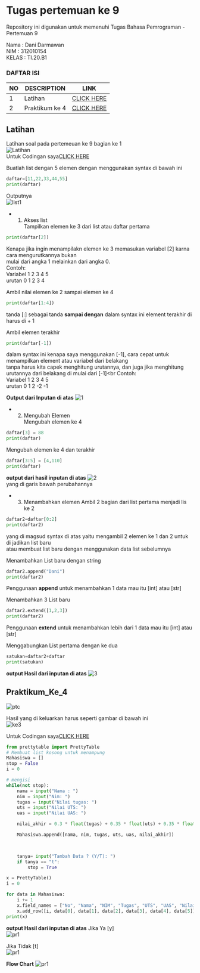 # Tugas pertemuan ke 9
Repository ini digunakan untuk memenuhi Tugas Bahasa Pemrograman - Pertemuan 9

Nama    : Dani Darmawan <br>
NIM     : 312010154 <br>
KELAS   : TI.20.B1 <br>

### DAFTAR ISI
| NO | DESCRIPTION | LINK |
| ---- | ----- | ----|
| 1 | Latihan  | [CLICK HERE](#latihan) |
| 2 | Praktikum ke 4  | [CLICK HERE](#Praktikum_Ke_4) |

## Latihan
Latihan soal pada pertemeuan ke 9 bagian ke 1 <br> 
![Latihan](pict/soal_latihan(1).png) <br>
Untuk Codingan saya[CLICK HERE](latihan_p4.py)<br>

Buatlah list dengan 5 elemen dengan menggunakan syntax di bawah ini <br>
``` python
daftar=[11,22,33,44,55]
print(daftar)
```
Outputnya<br>
![list1](pict/5elemen.png)<br>

* 1. Akses list<br>
Tampilkan elemen ke 3 dari list atau daftar pertama<br>
``` python
print(daftar[2])
```
Kenapa jika ingin menampilakn elemen ke 3 memasukan variabel [2] karna cara mengurutkannya bukan <br>
mulai dari angka 1 melainkan dari angka 0.<br>
Contoh:<br>
Variabel 1 2 3 4 5 <br>
urutan   0 1 2 3 4  <br>

Ambil nilai elemen ke 2 sampai elemen ke 4<br>
``` python
print(daftar[1:4])
```
tanda [:] sebagai tanda **sampai dengan** dalam syntax ini element terakhir di harus di + 1 <br>

Ambil elemen terakhir
``` python
print(daftar[-1])
```
dalam syntax ini kenapa saya menggunakan [-1], cara cepat untuk menampilkan element atau variabel dari belakang<br>
tanpa harus kita capek menghitung urutannya, dan juga jika menghitung urutannya dari belakang di mulai dari [-1]<br
Contoh:<br>
Variabel 1 2 3  4  5 <br>
urutan   0 1 2 -2 -1    <br>

**Output dari Inputan di atas**
![1](pict/soal1.png)

* 2. Mengubah Elemen<br>
Mengubah elemen ke 4
``` python
daftar[3] = 88
print(daftar)
```
Mengubah elemen ke 4 dan terakhir
``` python
daftar[3:5] = [4,110]
print(daftar)
```
**output dari hasil inputan di atas**
![2](pict/soal2.jpg)<br>
yang di garis bawah perubahannya<br>

* 3. Menambahkan elemen
Ambil 2 bagian dari list pertama menjadi lis ke 2<br>
``` python
daftar2=daftar[0:2]
print(daftar2)
```
yang di magsud syntax di atas yaitu mengambil 2 elemen ke 1 dan 2 untuk di jadikan list baru <br>
atau membuat list baru dengan menggunakan data list sebelumnya<br>

Menambahkan List baru dengan string<br>
``` python
daftar2.append("Dani")
print(daftar2)
```
Penggunaan **append** untuk menambahkan 1 data mau itu [int] atau [str]<br>

Menambahkan 3 List baru
``` python
daftar2.extend([1,2,3])
print(daftar2)
```
Penggunaan **extend** untuk menambahkan lebih dari 1 data mau itu [int] atau [str]<br>

Menggabungkan List pertama dengan ke dua <br>
``` python
satukan=daftar2+daftar
print(satukan)
```
**output Hasil dari inputan di atas**
![3](pict/soal3.png)<br>


## Praktikum_Ke_4
![ptc](pict/Praktikum4.png)<br>

Hasil yang di keluarkan harus seperti gambar di bawah ini<br>
![ke3](pict/Program.png)<br>

Untuk Codingan saya[CLICK HERE](Praktikum4.py)<br> 
``` python
from prettytable import PrettyTable
# Membuat list kosong untuk menampung
Mahasiswa = []
stop = False
i = 0

# mengisi
while(not stop):
    nama = input("Nama : ")
    nim = input("Nim: ")
    tugas = input("Nilai tugas: ")
    uts = input("Nilai UTS: ")
    uas = input("Nilai UAS: ")

    nilai_akhir = 0.3 * float(tugas) + 0.35 * float(uts) + 0.35 * float(uas)

    Mahasiswa.append([nama, nim, tugas, uts, uas, nilai_akhir])

    

    tanya= input("Tambah Data ? (Y/T): ")
    if tanya == "t":
        stop = True

x = PrettyTable()
i = 0

for data in Mahasiswa:
    i += 1
    x.field_names = ["No", "Nama", "NIM", "Tugas", "UTS", "UAS", "Nilai Akhir"]
    x.add_row([i, data[0], data[1], data[2], data[3], data[4], data[5]])
print(x)
```
**output Hasil dari inputan di atas**
Jika Ya [y]<br>
![pr1](pict/ya.png)<br>

Jika Tidak [t]<br>
![pr1](pict/tidak.png)<br>

**Flow Chart**
![pr1](pict/fc.png)<br>